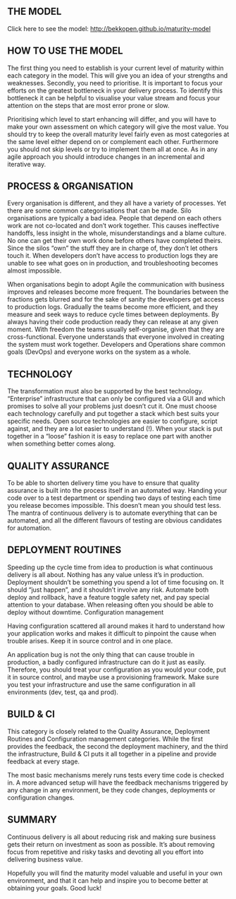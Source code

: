 
THE MODEL
---------

Click here to see the model: http://bekkopen.github.io/maturity-model

HOW TO USE THE MODEL
--------------------

The first thing you need to establish is your current level of maturity within each category in the model. This will give you an idea of your strengths and weaknesses. Secondly, you need to prioritise. It is important to focus your efforts on the greatest bottleneck in your delivery process. To identify this bottleneck it can be helpful to visualise your value stream and focus your attention on the steps that are most error prone or slow.

Prioritising which level to start enhancing will differ, and you will have to make your own assessment on which category will give the most value. You should try to keep the overall maturity level fairly even as most categories at the same level either depend on or complement each other. Furthermore you should not skip levels or try to implement them all at once. As in any agile approach you should introduce changes in an incremental and iterative way.

PROCESS & ORGANISATION
----------------------

Every organisation is different, and they all have a variety of processes. Yet there are some common categorisations that can be made. Silo organisations are typically a bad idea. People that depend on each others work are not co-located and don’t work together. This causes ineffective handoffs, less insight in the whole, misunderstandings and a blame culture. No one can get their own work done before others have completed theirs. Since the silos “own” the stuff they are in charge of, they don’t let others touch it. When developers don’t have access to production logs they are unable to see what goes on in production, and troubleshooting becomes almost impossible.

When organisations begin to adopt Agile the communication with business improves and releases become more frequent. The boundaries between the fractions gets blurred and for the sake of sanity the developers get access to production logs. Gradually the teams become more efficient, and they measure and seek ways to reduce cycle times between deployments. By always having their code production ready they can release at any given moment. With freedom the teams usually self-organise, given that they are cross-functional. Everyone understands that everyone involved in creating the system must work together. Developers and Operations share common goals (DevOps) and everyone works on the system as a whole.

TECHNOLOGY
----------

The transformation must also be supported by the best technology. “Enterprise” infrastructure that can only be configured via a GUI and which promises to solve all your problems just doesn’t cut it. One must choose each technology carefully and put together a stack which best suits your specific needs. Open source technologies are easier to configure, script against, and they are a lot easier to understand (!). When your stack is put together in a “loose” fashion it is easy to replace one part with another when something better comes along.

QUALITY ASSURANCE
-----------------

To be able to shorten delivery time you have to ensure that quality assurance is built into the process itself in an automated way. Handing your code over to a test department or spending two days of testing each time you release becomes impossible. This doesn’t mean you should test less. The mantra of continuous delivery is to automate everything that can be automated, and all the different flavours of testing are obvious candidates for automation.

DEPLOYMENT ROUTINES
-------------------

Speeding up the cycle time from idea to production is what continuous delivery is all about. Nothing has any value unless it’s in production. Deployment shouldn’t be something you spend a lot of time focusing on. It should “just happen”, and it shouldn’t involve any risk. Automate both deploy and rollback, have a feature toggle safety net, and pay special attention to your database. When releasing often you should be able to deploy without downtime.
Configuration management

Having configuration scattered all around makes it hard to understand how your application works and makes it difficult to pinpoint the cause when trouble arises. Keep it in source control and in one place.

An application bug is not the only thing that can cause trouble in production, a badly configured infrastructure can do it just as easily. Therefore, you should treat your configuration as you would your code, put it in source control, and maybe use a provisioning framework. Make sure you test your infrastructure and use the same configuration in all environments (dev, test, qa and prod).

BUILD & CI
----------

This category is closely related to the Quality Assurance, Deployment Routines and Configuration management categories. While the first provides the feedback, the second the deployment machinery, and the third the infrastructure, Build & CI puts it all together in a pipeline and provide feedback at every stage.

The most basic mechanisms merely runs tests every time code is checked in. A more advanced setup will have the feedback mechanisms triggered by any change in any environment, be they code changes, deployments or configuration changes.

SUMMARY
-------

Continuous delivery is all about reducing risk and making sure business gets their return on investment as soon as possible. It’s about removing focus from repetitive and risky tasks and devoting all you effort into delivering business value.

Hopefully you will find the maturity model valuable and useful in your own environment, and that it can help and inspire you to become better at obtaining your goals. Good luck!

